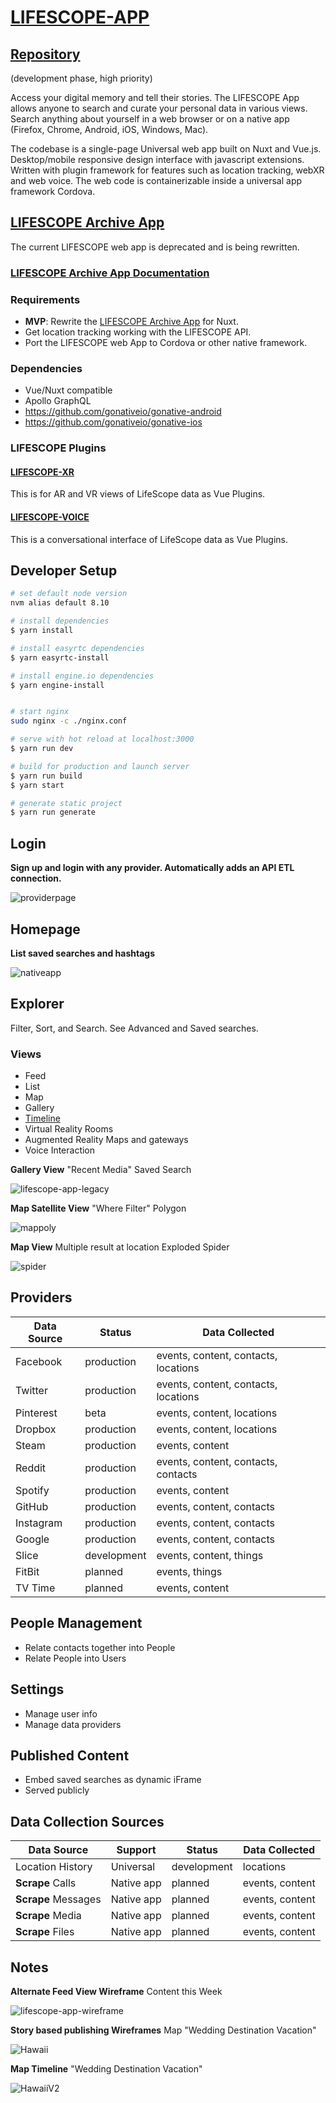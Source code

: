 # [LIFESCOPE-APP](https://github.com/LifeScopeLabs/lifescope-app)

## [Repository](https://github.com/LifeScopeLabs/lifescope-app)

(development phase, high priority)

Access your digital memory and tell their stories.  The LIFESCOPE App allows anyone to search and curate your personal data in various views. Search anything about yourself in a web browser or on a native app (Firefox, Chrome, Android, iOS, Windows, Mac).

The codebase is a single-page Universal web app built on Nuxt and Vue.js. Desktop/mobile responsive design interface with javascript extensions. Written with plugin framework for features such as location tracking, webXR and web voice. The web code is containerizable inside a universal app framework Cordova.

## [LIFESCOPE Archive App](https://lifescopelabs.github.io/etl.html#lifescope-archive-app)
The current LIFESCOPE web app is deprecated and is being rewritten. 

### [LIFESCOPE Archive App Documentation](https://lifescope.io/getting-started/)

### Requirements
- **MVP**:  Rewrite the [LIFESCOPE Archive App](https://lifescopelabs.github.io/etl.html#lifescope-archive-app) for Nuxt.
- Get location tracking working with the LIFESCOPE API.
- Port the LIFESCOPE web App to Cordova or other native framework.

### Dependencies
- Vue/Nuxt compatible
- Apollo GraphQL
- https://github.com/gonativeio/gonative-android
- https://github.com/gonativeio/gonative-ios

### LIFESCOPE Plugins 
#### [LIFESCOPE-XR](https://github.com/LifeScopeLabs/lifescope-xr)
This is for AR and VR views of LifeScope data as Vue Plugins.

#### [LIFESCOPE-VOICE](https://github.com/LifeScopeLabs/lifescope-voice)
This is a conversational interface of LifeScope data as Vue Plugins.

## Developer Setup

``` bash
# set default node version
nvm alias default 8.10

# install dependencies
$ yarn install

# install easyrtc dependencies
$ yarn easyrtc-install

# install engine.io dependencies
$ yarn engine-install


# start nginx
sudo nginx -c ./nginx.conf

# serve with hot reload at localhost:3000
$ yarn run dev

# build for production and launch server
$ yarn run build
$ yarn start

# generate static project
$ yarn run generate
```

## Login

**Sign up and login with any provider. Automatically adds an API ETL connection.**

![providerpage]

## Homepage

**List saved searches and hashtags**

![nativeapp]

## Explorer

Filter, Sort, and Search. See Advanced and Saved searches.

### Views
* Feed
* List
* Map
* Gallery
* [Timeline](http://timeline.knightlab.com)
* Virtual Reality Rooms
* Augmented Reality Maps and gateways
* Voice Interaction

**Gallery View**
"Recent Media" Saved Search

![lifescope-app-legacy]

**Map Satellite View**
"Where Filter" Polygon

![mappoly]

**Map View**
Multiple result at location Exploded Spider

![spider]

## Providers

| Data Source | Status | Data Collected |
|--|--|--|
| Facebook | production | events, content, contacts, locations |
| Twitter | production | events, content, contacts, locations |
| Pinterest | beta | events, content, locations |
| Dropbox | production | events, content, locations |
| Steam | production | events, content |
| Reddit | production | events, content, contacts, contacts |
| Spotify | production | events, content |
| GitHub | production | events, content, contacts |
| Instagram | production | events, content, contacts |
| Google | production | events, content, contacts |
| Slice | development | events, content, things |
| FitBit | planned | events, things |
| TV Time | planned | events, content |

## People Management
* Relate contacts together into People
* Relate People into Users

## Settings
* Manage user info
* Manage data providers

## Published Content
* Embed saved searches as dynamic iFrame
* Served publicly

##  Data Collection Sources

| Data Source | Support | Status | Data Collected |
|--|--|--|--|
| Location History | Universal | development | locations
| **Scrape** Calls | Native app | planned | events, content |
| **Scrape** Messages | Native app | planned | events, content |
| **Scrape** Media | Native app | planned | events, content |
| **Scrape** Files | Native app | planned | events, content |


## Notes

**Alternate Feed View Wireframe**
Content this Week

![lifescope-app-wireframe]

**Story based publishing Wireframes**
Map "Wedding Destination Vacation"

![Hawaii]

**Map Timeline**
"Wedding Destination Vacation"

![HawaiiV2]

[providerpage]:https://lifescopelabs.github.io/assets/screenshots/provider-maps-screenshot.png
[spider]:https://lifescopelabs.github.io/assets/maps/map-spider.png
[mappoly]:https://lifescopelabs.github.io/assets/wireframes/sat-select-poly.png
[lifescope-app-legacy]:https://lifescopelabs.github.io/assets/screenshots/lifescope-app-legacy.png
[lifescope-app-wireframe]:https://lifescopelabs.github.io/assets/wireframes/week-content-feed.jpg
[Hawaii]:https://lifescopelabs.github.io/assets/wireframes/Hawaii.png
[HawaiiV2]:https://lifescopelabs.github.io/assets/wireframes/HawaiiV2.png
[nativeapp]:https://lifescopelabs.github.io/assets/screenshots/ss-savedsearches.png
